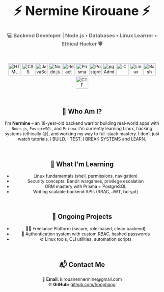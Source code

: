 <!-- PROFILE HEADER -->
<h1 align="center" style="font-size: 3em;">⚡ Nermine Kirouane ⚡</h1>
<h3 align="center" style="color: #6e6e6e;">
  💻 Backend Developer | Node.js • Databases • Linux Learner • Ethical Hacker 🛡️
</h3>

<br />

<!-- TECH STACK ICONS -->
<p align="center">
  <!-- HTML -->
  <img src="https://cdn.jsdelivr.net/gh/devicons/devicon/icons/html5/html5-original.svg" height="40" alt="HTML" />
  
  <!-- CSS -->
  <img src="https://cdn.jsdelivr.net/gh/devicons/devicon/icons/css3/css3-original.svg" height="40" alt="CSS" />
  
  <!-- JavaScript -->
  <img src="https://cdn.jsdelivr.net/gh/devicons/devicon/icons/javascript/javascript-original.svg" height="40" alt="JavaScript" />

  <!-- Node.js -->
  <img src="https://cdn.jsdelivr.net/gh/devicons/devicon/icons/nodejs/nodejs-original.svg" height="40" alt="Node.js" />

  <!-- React -->
  <img src="https://cdn.jsdelivr.net/gh/devicons/devicon/icons/react/react-original.svg" height="40" alt="React" />

  <!-- Prisma -->
  <img src="https://raw.githubusercontent.com/prisma/prisma/main/docs/static/img/logo.svg" height="40" alt="Prisma" />

  <!-- PostgreSQL -->
  <img src="https://cdn.jsdelivr.net/gh/devicons/devicon/icons/postgresql/postgresql-original.svg" height="40" alt="PostgreSQL" />

  <!-- pgAdmin (using alt icon) -->
  <img src="https://upload.wikimedia.org/wikipedia/commons/6/63/Pgadmin_logo.png" height="40" alt="pgAdmin" />

  <!-- C Language -->
  <img src="https://cdn.jsdelivr.net/gh/devicons/devicon/icons/c/c-original.svg" height="40" alt="C" />

  <!-- Linux -->
  <img src="https://cdn.jsdelivr.net/gh/devicons/devicon/icons/linux/linux-original.svg" height="40" alt="Linux" />

  <!-- Bash / CLI / .env -->
  <img src="https://cdn.jsdelivr.net/gh/devicons/devicon/icons/bash/bash-original.svg" height="40" alt="Bash" />

  <!-- Cybersecurity / CTF -->
  <img src="https://upload.wikimedia.org/wikipedia/commons/e/ef/Nuvola_apps_ksirtet.png" height="40" alt="CTF" />

</p>

<br />

<!-- ABOUT ME -->
<h2 align="center">📌 Who Am I?</h2>

<p align="center">
  I'm <strong>Nermine</strong> – an 18-year-old backend warrior building real-world apps with <code>Node.js</code>, <code>PostgreSQL</code>, and <code>Prisma</code>.  
  I'm currently learning Linux, hacking systems (ethically 😉), and working my way to full-stack mastery.  
  I don’t just watch tutorials. I BUILD. I TEST. I BREAK SYSTEMS and LEARN.
</p>

<br />

<!-- CURRENT FOCUS -->
<h2 align="center">🧠 What I'm Learning</h2>

<ul align="center">
  <li>Linux fundamentals (shell, permissions, navigation)</li>
  <li>Security concepts: Bandit wargames, privilege escalation</li>
  <li>ORM mastery with Prisma + PostgreSQL</li>
  <li>Writing scalable backend APIs (RBAC, JWT, bcrypt)</li>
</ul>

<br />

<!-- PROJECTS -->
<h2 align="center">🚧 Ongoing Projects</h2>

<ul align="center">
  <li>👨‍💻 Freelance Platform (secure, role-based, clean backend)</li>
  <li>🔐 Authentication system with custom RBAC, hashed passwords</li>
  <li>⚙️ Linux tools, CLI utilities, automation scripts</li>
</ul>

<br />

<!-- CONTACT -->
<h2 align="center">📬 Contact Me</h2>

<p align="center">
  💌 <strong>Email:</strong> kirouanennermine@gmail.com  
  <br />
  🌐 <strong>GitHub:</strong> <a href="https://github.com/hoophopp" target="_blank">github.com/hoophopp</a>
</p>

<!---
hoophopp/hoophopp is a ✨ special ✨ repository because its `README.md` (this file) appears on your GitHub profile.
You can click the Preview link to take a look at your changes.
--->
